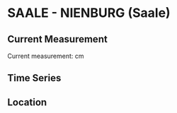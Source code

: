 # SAALE - NIENBURG (Saale)

## Current Measurement

Current measurement: <Value topic="rivers/pegel-online/SAALE/NIENBURG_(Saale)/measurementValue"/> cm

## Time Series

<TimeSeries topic="rivers/pegel-online/SAALE/NIENBURG_(Saale)/measurementValue" period="week" />

## Location

<WorldMap>
  <Marker lat="51.83918330878615" lon="11.772200902082997" labelTopic="rivers/pegel-online/SAALE/NIENBURG_(Saale)" />
</WorldMap>
